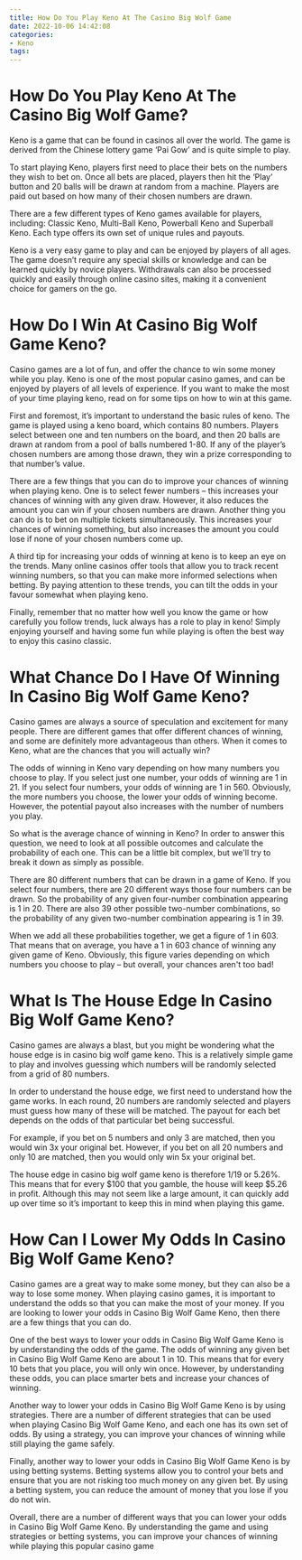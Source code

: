 ```yaml
---
title: How Do You Play Keno At The Casino Big Wolf Game
date: 2022-10-06 14:42:08
categories:
- Keno
tags:
---
```



#  How Do You Play Keno At The Casino Big Wolf Game?

Keno is a game that can be found in casinos all over the world. The game is derived from the Chinese lottery game ‘Pai Gow’ and is quite simple to play.

To start playing Keno, players first need to place their bets on the numbers they wish to bet on. Once all bets are placed, players then hit the ‘Play’ button and 20 balls will be drawn at random from a machine. Players are paid out based on how many of their chosen numbers are drawn.

There are a few different types of Keno games available for players, including: Classic Keno, Multi-Ball Keno, Powerball Keno and Superball Keno. Each type offers its own set of unique rules and payouts.

Keno is a very easy game to play and can be enjoyed by players of all ages. The game doesn’t require any special skills or knowledge and can be learned quickly by novice players. Withdrawals can also be processed quickly and easily through online casino sites, making it a convenient choice for gamers on the go.

#  How Do I Win At Casino Big Wolf Game Keno?

Casino games are a lot of fun, and offer the chance to win some money while you play. Keno is one of the most popular casino games, and can be enjoyed by players of all levels of experience. If you want to make the most of your time playing keno, read on for some tips on how to win at this game.

First and foremost, it’s important to understand the basic rules of keno. The game is played using a keno board, which contains 80 numbers. Players select between one and ten numbers on the board, and then 20 balls are drawn at random from a pool of balls numbered 1-80. If any of the player’s chosen numbers are among those drawn, they win a prize corresponding to that number’s value.

There are a few things that you can do to improve your chances of winning when playing keno. One is to select fewer numbers – this increases your chances of winning with any given draw. However, it also reduces the amount you can win if your chosen numbers are drawn. Another thing you can do is to bet on multiple tickets simultaneously. This increases your chances of winning something, but also increases the amount you could lose if none of your chosen numbers come up.

A third tip for increasing your odds of winning at keno is to keep an eye on the trends. Many online casinos offer tools that allow you to track recent winning numbers, so that you can make more informed selections when betting. By paying attention to these trends, you can tilt the odds in your favour somewhat when playing keno.

Finally, remember that no matter how well you know the game or how carefully you follow trends, luck always has a role to play in keno! Simply enjoying yourself and having some fun while playing is often the best way to enjoy this casino classic.

#  What Chance Do I Have Of Winning In Casino Big Wolf Game Keno?

Casino games are always a source of speculation and excitement for many people. There are different games that offer different chances of winning, and some are definitely more advantageous than others. When it comes to Keno, what are the chances that you will actually win?

The odds of winning in Keno vary depending on how many numbers you choose to play. If you select just one number, your odds of winning are 1 in 21. If you select four numbers, your odds of winning are 1 in 560. Obviously, the more numbers you choose, the lower your odds of winning become. However, the potential payout also increases with the number of numbers you play.

So what is the average chance of winning in Keno? In order to answer this question, we need to look at all possible outcomes and calculate the probability of each one. This can be a little bit complex, but we'll try to break it down as simply as possible.

There are 80 different numbers that can be drawn in a game of Keno. If you select four numbers, there are 20 different ways those four numbers can be drawn. So the probability of any given four-number combination appearing is 1 in 20. There are also 39 other possible two-number combinations, so the probability of any given two-number combination appearing is 1 in 39.

When we add all these probabilities together, we get a figure of 1 in 603. That means that on average, you have a 1 in 603 chance of winning any given game of Keno. Obviously, this figure varies depending on which numbers you choose to play – but overall, your chances aren't too bad!

#  What Is The House Edge In Casino Big Wolf Game Keno?

Casino games are always a blast, but you might be wondering what the house edge is in casino big wolf game keno. This is a relatively simple game to play and involves guessing which numbers will be randomly selected from a grid of 80 numbers.

In order to understand the house edge, we first need to understand how the game works. In each round, 20 numbers are randomly selected and players must guess how many of these will be matched. The payout for each bet depends on the odds of that particular bet being successful.

For example, if you bet on 5 numbers and only 3 are matched, then you would win 3x your original bet. However, if you bet on all 20 numbers and only 10 are matched, then you would only win 5x your original bet.

The house edge in casino big wolf game keno is therefore 1/19 or 5.26%. This means that for every $100 that you gamble, the house will keep $5.26 in profit. Although this may not seem like a large amount, it can quickly add up over time so it’s important to keep this in mind when playing this game.

#  How Can I Lower My Odds In Casino Big Wolf Game Keno?

Casino games are a great way to make some money, but they can also be a way to lose some money. When playing casino games, it is important to understand the odds so that you can make the most of your money. If you are looking to lower your odds in Casino Big Wolf Game Keno, then there are a few things that you can do.

One of the best ways to lower your odds in Casino Big Wolf Game Keno is by understanding the odds of the game. The odds of winning any given bet in Casino Big Wolf Game Keno are about 1 in 10. This means that for every 10 bets that you place, you will only win once. However, by understanding these odds, you can place smarter bets and increase your chances of winning.

Another way to lower your odds in Casino Big Wolf Game Keno is by using strategies. There are a number of different strategies that can be used when playing Casino Big Wolf Game Keno, and each one has its own set of odds. By using a strategy, you can improve your chances of winning while still playing the game safely.

Finally, another way to lower your odds in Casino Big Wolf Game Keno is by using betting systems. Betting systems allow you to control your bets and ensure that you are not risking too much money on any given bet. By using a betting system, you can reduce the amount of money that you lose if you do not win.

Overall, there are a number of different ways that you can lower your odds in Casino Big Wolf Game Keno. By understanding the game and using strategies or betting systems, you can improve your chances of winning while playing this popular casino game